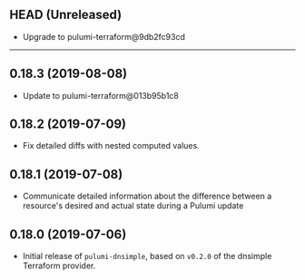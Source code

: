 ## HEAD (Unreleased)
* Upgrade to pulumi-terraform@9db2fc93cd

---

## 0.18.3 (2019-08-08)
* Update to pulumi-terraform@013b95b1c8

## 0.18.2 (2019-07-09)
* Fix detailed diffs with nested computed values.

## 0.18.1 (2019-07-08)
* Communicate detailed information about the difference between a resource's desired and actual state during a Pulumi update

## 0.18.0 (2019-07-06)
* Initial release of `pulumi-dnsimple`, based on `v0.2.0` of the dnsimple Terraform provider.


